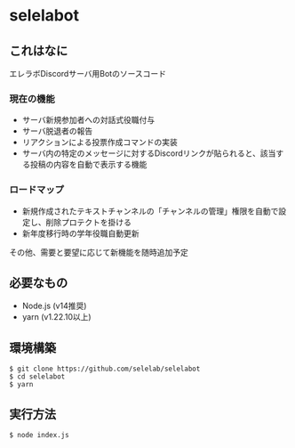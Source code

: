 # selelabot

## これはなに

エレラボDiscordサーバ用Botのソースコード

### 現在の機能

- サーバ新規参加者への対話式役職付与
- サーバ脱退者の報告
- リアクションによる投票作成コマンドの実装
- サーバ内の特定のメッセージに対するDiscordリンクが貼られると、該当する投稿の内容を自動で表示する機能

### ロードマップ

- 新規作成されたテキストチャンネルの「チャンネルの管理」権限を自動で設定し、削除プロテクトを掛ける
- 新年度移行時の学年役職自動更新

その他、需要と要望に応じて新機能を随時追加予定

## 必要なもの

- Node.js (v14推奨)
- yarn (v1.22.10以上)

## 環境構築

```
$ git clone https://github.com/selelab/selelabot
$ cd selelabot
$ yarn
```

## 実行方法

```
$ node index.js
```
